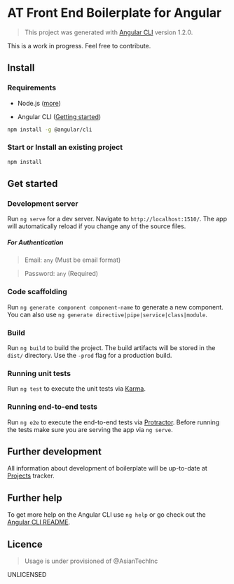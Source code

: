 AT Front End Boilerplate for Angular
=========================

> This project was generated with [Angular CLI](https://github.com/angular/angular-cli) version 1.2.0.

This is a work in progress. Feel free to contribute.

## Install
### Requirements

- Node.js ([more](http://nodejs.org/download/))

- Angular CLI ([Getting started](https://cli.angular.io/))

```bash
npm install -g @angular/cli
```

### Start or Install an existing project

```bash
npm install
```

## Get started

### Development server

Run `ng serve` for a dev server. Navigate to `http://localhost:1510/`. The app will automatically reload if you change any of the source files.

##### For Authentication
> Email: `any` (Must be email format)

> Password: `any` (Required)

### Code scaffolding

Run `ng generate component component-name` to generate a new component. You can also use `ng generate directive|pipe|service|class|module`.

### Build

Run `ng build` to build the project. The build artifacts will be stored in the `dist/` directory. Use the `-prod` flag for a production build.

### Running unit tests

Run `ng test` to execute the unit tests via [Karma](https://karma-runner.github.io).

### Running end-to-end tests

Run `ng e2e` to execute the end-to-end tests via [Protractor](http://www.protractortest.org/).
Before running the tests make sure you are serving the app via `ng serve`.

## Further development

All information about development of boilerplate will be up-to-date at [Projects](https://github.com/AsianTechInc/) tracker.

## Further help

To get more help on the Angular CLI use `ng help` or go check out the [Angular CLI README](https://github.com/angular/angular-cli/blob/master/README.md).

## Licence

> Usage is under provisioned of @AsianTechInc

UNLICENSED
